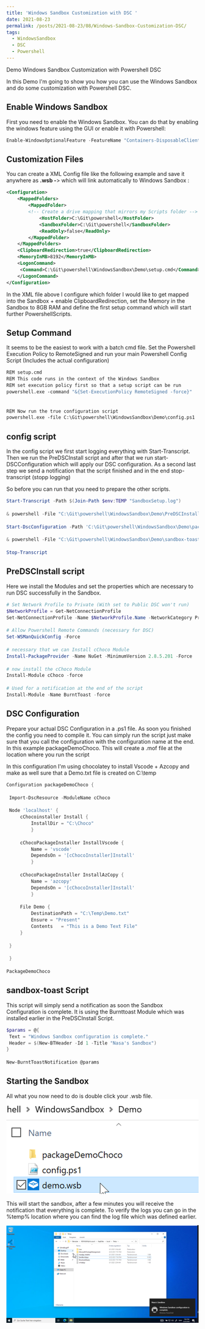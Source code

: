 ```yaml
---
title: 'Windows Sandbox Customization with DSC '
date: 2021-08-23
permalink: /posts/2021-08-23/08/Windows-Sandbox-Customization-DSC/
tags:
  - WindowsSandbox
  - DSC
  - Powershell
---
```

Demo Windows Sandbox Customization with Powershell DSC


In this Demo I'm going to show you how you can use the Windows Sandbox and do some customization with Powershell DSC.

## Enable Windows Sandbox
First you need to enable the Windows Sandbox. You can do that by enabling the windows feature using the GUI or enable it with Powershell:
````powershell
Enable-WindowsOptionalFeature -FeatureName "Containers-DisposableClientVM" -Online
````

## Customization Files
You can create a XML Config file like the following example and save it anywhere as **.wsb -**> which will link automatically to Windows Sandbox :

````xml
<Configuration>
    <MappedFolders>
        <MappedFolder>
        <!-- Create a drive mapping that mirrors my Scripts folder -->
            <HostFolder>C:\Git\powershell</HostFolder>
            <SandboxFolder>C:\Git\powershell</SandboxFolder>
            <ReadOnly>false</ReadOnly>
        </MappedFolder>
    </MappedFolders>
    <ClipboardRedirection>true</ClipboardRedirection>
    <MemoryInMB>8192</MemoryInMB>
    <LogonCommand>
     <Command>C:\Git\powershell\WindowsSandbox\Demo\setup.cmd</Command>
    </LogonCommand>
</Configuration>
````
In the XML file above I configure which folder I would like to get mapped into the Sandbox + enable ClipboardRedirection, set the Memory in the Sandbox to 8GB RAM and define the first setup command which will start further PowershellScripts. 

## Setup Command
It seems to be the easiest to work with a batch cmd file. 
Set the Powershell Execution Policy to RemoteSigned and run your main Powershell Config Script (Includes the actual configuration)
````bash
REM setup.cmd
REM This code runs in the context of the Windows Sandbox
REM set execution policy first so that a setup script can be run
powershell.exe -command "&{Set-ExecutionPolicy RemoteSigned -force}"


REM Now run the true configuration script
powershell.exe -file C:\Git\powershell\WindowsSandbox\Demo\config.ps1
````

## config script
In the config script we first start logging everything with Start-Transcript.
Then we run the PreDSCInstall script and after that we run start-DSCConfiguration which will apply our DSC configuration. 
As a second last step we send a notification that the script finished and in the end stop-transcript (stopp logging)

So before you can run that you need to prepare the other scripts.

````powershell
Start-Transcript -Path $(Join-Path $env:TEMP "SandboxSetup.log")  

& powershell -File "C:\Git\powershell\WindowsSandbox\Demo\PreDSCInstall.ps1" 

Start-DscConfiguration -Path 'C:\Git\powershell\WindowsSandbox\Demo\packageDemoChoco' -Wait -Verbose -Force

& powershell -File "C:\Git\powershell\WindowsSandbox\Demo\sandbox-toast.ps1"

Stop-Transcript
````

## PreDSCInstall script
Here we install the Modules and set the properties which are necessary to run DSC successfully in the Sandbox.

````powershell
# Set Network Profile to Private (With set to Public DSC won't run)
$NetworkProfile = Get-NetConnectionProfile
Set-NetConnectionProfile -Name $NetworkProfile.Name -NetworkCategory Private 

# Allow Powershell Remote Commands (necessary for DSC)
Set-WSManQuickConfig -Force

# necessary that we can Install cChoco Module
Install-PackageProvider -Name NuGet -MinimumVersion 2.8.5.201 -Force 

# now install the cChoco Module
Install-Module cChoco -force

# Used for a notification at the end of the script
Install-Module -Name BurntToast -force
````


## DSC Configuration
Prepare your actual DSC Configuration in a .ps1 file. As soon you finished the config you need to compile it. You can simply run the script just make sure that you call the configuration with the configuration name at the end. In this example packageDemoChoco. 
This will create a .mof file at the location where you run the script

In this configuration I'm using chocolatey to install Vscode + Azcopy and make as well sure that a Demo.txt file is created on C:\temp
````powershell
Configuration packageDemoChoco {

 Import-DscResource -ModuleName cChoco

 Node 'localhost' {
     cChocoinstaller Install {
         InstallDir = "C:\Choco"
         }

     cChocoPackageInstaller InstallVscode {
         Name = 'vscode'
         DependsOn = '[cChocoInstaller]Install'
         }

     cChocoPackageInstaller InstallAzCopy {
         Name = 'azcopy'
         DependsOn = '[cChocoInstaller]Install'
         }

     File Demo {
         DestinationPath = "C:\Temp\Demo.txt"
         Ensure = "Present"
         Contents   = "This is a Demo Text File"
     }

 }

 }

PackageDemoChoco
````


## sandbox-toast Script
This script will simply send a notification as soon the Sandbox Configuration is complete. It is using the Burnttoast Module which was installed earlier in the PreDSCInstall Script.

````powershell
$params = @{
 Text = "Windows Sandbox configuration is complete."
 Header = $(New-BTHeader -Id 1 -Title "Nasa's Sandbox")
}

New-BurntToastNotification @params
````

## Starting the Sandbox
All what you now need to do is double click your .wsb file.
![demo wsb](/images/Pastedimage20210823190926.png)

This will start the sandbox, after a few minutes you will receive the notification that everything is complete. 
To verify the logs you can go in the %temp% location where you can find the log file which was defined earlier.
 
![demo wsb](/images/Pastedimage20210823190936.png)



